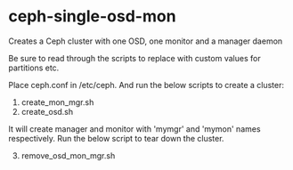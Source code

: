 # ceph-single-osd-mon
Creates a Ceph cluster with one OSD, one monitor and a manager daemon

Be sure to read through the scripts to replace with custom values for partitions etc.

Place ceph.conf in /etc/ceph. And run the below scripts to create a cluster:

1) create_mon_mgr.sh
2) create_osd.sh

It will create manager and monitor with 'mymgr' and 'mymon' names respectively.
Run the below script to tear down the cluster.

3) remove_osd_mon_mgr.sh
